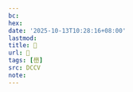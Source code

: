 ```yaml
---
bc:
hex:
date: '2025-10-13T10:28:16+08:00'
lastmod:
title: 􃄵
url: 􃄵
tags: [嶨]
src: DCCV
note:
---
```

